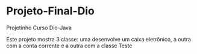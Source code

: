 # Projeto-Final-Dio
Projetinho Curso Dio-Java

Este  projeto mostra 3 classe: uma  desenvolve um caixa eletrônico, a outra com a conta corrente e a outra com a classe Teste
